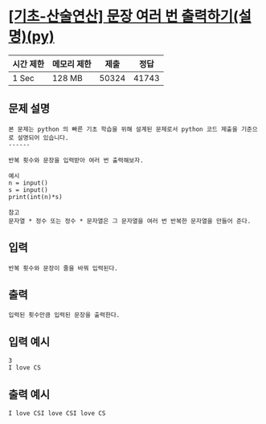 # [[기초-산술연산] 문장 여러 번 출력하기(설명)(py)](https://codeup.kr/problem.php?id=6037)

| 시간 제한 | 메모리 제한 | 제출 | 정답 |
| --- | --- | --- | --- |
| 1 Sec | 128 MB | 50324 | 41743 |

## **문제 설명**

```
본 문제는 python 의 빠른 기초 학습을 위해 설계된 문제로서 python 코드 제출을 기준으로 설명되어 있습니다. 
------

반복 횟수와 문장을 입력받아 여러 번 출력해보자.

예시
n = input()
s = input()
print(int(n)*s)

참고
문자열 * 정수 또는 정수 * 문자열은 그 문자열을 여러 번 반복한 문자열을 만들어 준다.
```

## 입력

```
반복 횟수와 문장이 줄을 바꿔 입력된다.
```

## 출력

```
입력된 횟수만큼 입력된 문장을 출력한다.
```

## 입력 예시

```
3
I love CS
```

## 출력 예시

```
I love CSI love CSI love CS
```
